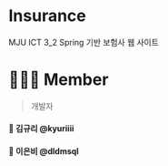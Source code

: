 # Insurance
MJU ICT 3_2 Spring 기반 보험사 웹 사이트

# 🧑‍🤝‍🧑 Member
> 개발자
#### 🐇 김규리 @kyuriiii
#### 🐹 이은비 @dldmsql

